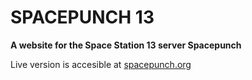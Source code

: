 # SPACEPUNCH 13
**A website for the Space Station 13 server Spacepunch** 

Live version is accesible at [spacepunch.org](https://spacepunch.org)


